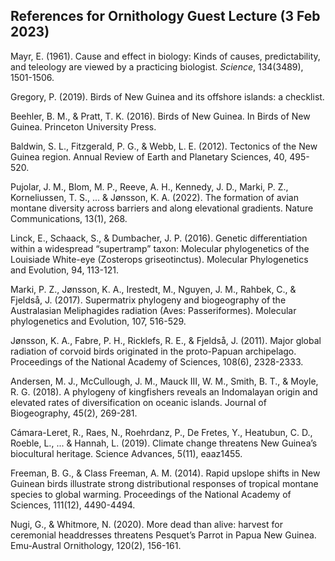 ## References for Ornithology Guest Lecture (3 Feb 2023)

Mayr, E. (1961). Cause and effect in biology: Kinds of causes, predictability, and teleology are viewed by a practicing biologist. *Science*, 134(3489), 1501-1506.

Gregory, P. (2019). Birds of New Guinea and its offshore islands: a checklist.

Beehler, B. M., & Pratt, T. K. (2016). Birds of New Guinea. In Birds of New Guinea. Princeton University Press.

Baldwin, S. L., Fitzgerald, P. G., & Webb, L. E. (2012). Tectonics of the New Guinea region. Annual Review of Earth and Planetary Sciences, 40, 495-520.

Pujolar, J. M., Blom, M. P., Reeve, A. H., Kennedy, J. D., Marki, P. Z., Korneliussen, T. S., ... & Jønsson, K. A. (2022). The formation of avian montane diversity across barriers and along elevational gradients. Nature Communications, 13(1), 268.

Linck, E., Schaack, S., & Dumbacher, J. P. (2016). Genetic differentiation within a widespread “supertramp” taxon: Molecular phylogenetics of the Louisiade White-eye (Zosterops griseotinctus). Molecular Phylogenetics and Evolution, 94, 113-121.

Marki, P. Z., Jønsson, K. A., Irestedt, M., Nguyen, J. M., Rahbek, C., & Fjeldså, J. (2017). Supermatrix phylogeny and biogeography of the Australasian Meliphagides radiation (Aves: Passeriformes). Molecular phylogenetics and Evolution, 107, 516-529.

Jønsson, K. A., Fabre, P. H., Ricklefs, R. E., & Fjeldså, J. (2011). Major global radiation of corvoid birds originated in the proto-Papuan archipelago. Proceedings of the National Academy of Sciences, 108(6), 2328-2333.

Andersen, M. J., McCullough, J. M., Mauck III, W. M., Smith, B. T., & Moyle, R. G. (2018). A phylogeny of kingfishers reveals an Indomalayan origin and elevated rates of diversification on oceanic islands. Journal of Biogeography, 45(2), 269-281.

Cámara-Leret, R., Raes, N., Roehrdanz, P., De Fretes, Y., Heatubun, C. D., Roeble, L., ... & Hannah, L. (2019). Climate change threatens New Guinea’s biocultural heritage. Science Advances, 5(11), eaaz1455. 

Freeman, B. G., & Class Freeman, A. M. (2014). Rapid upslope shifts in New Guinean birds illustrate strong distributional responses of tropical montane species to global warming. Proceedings of the National Academy of Sciences, 111(12), 4490-4494.

Nugi, G., & Whitmore, N. (2020). More dead than alive: harvest for ceremonial headdresses threatens Pesquet’s Parrot in Papua New Guinea. Emu-Austral Ornithology, 120(2), 156-161.
